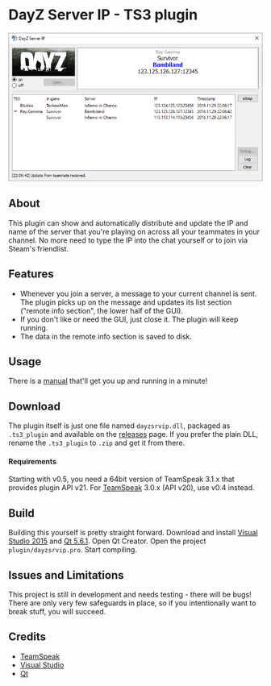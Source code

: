 # DayZ Server IP - TS3 plugin
![alt-text](doc/png/main_window.png)
## About
This plugin can show and automatically distribute and update the IP and name of the server that you're playing on across all your teammates in your channel. No more need to type the IP into the chat yourself or to join via Steam's friendlist.

## Features
- Whenever you join a server, a message to your current channel is sent. The plugin picks up on the message and updates its list section ("remote info section", the lower half of the GUI).
- If you don't like or need the GUI, just close it. The plugin will keep running.
- The data in the remote info section is saved to disk.

## Usage
There is a [manual](doc/MANUAL.md) that'll get you up and running in a minute!

## Download

The plugin itself is just one file named `dayzsrvip.dll`, packaged as `.ts3_plugin` and available on the [releases](https://github.com/dehesselle/dayzsrvip/releases) page. If you prefer the plain DLL, rename the `.ts3_plugin` to `.zip` and get it from there.

#### Requirements
Starting with v0.5, you need a 64bit version of TeamSpeak 3.1.x that provides plugin API v21. For [TeamSpeak](http://www.teamspeak.com) 3.0.x (API v20), use v0.4 instead.

## Build
Building this yourself is pretty straight forward. Download and install [Visual Studio 2015](https://www.visualstudio.com/downloads/) and [Qt 5.6.1](https://www.qt.io/download-open-source/). Open Qt Creator. Open the project `plugin/dayzsrvip.pro`. Start compiling.

## Issues and Limitations
This project is still in development and needs testing - there will be bugs!  
There are only very few safeguards in place, so if you intentionally want to break stuff, you will succeed.

## Credits
- [TeamSpeak](http://http://www.teamspeak.com)
- [Visual Studio](https://www.visualstudio.com)
- [Qt](https://www.qt.io)
